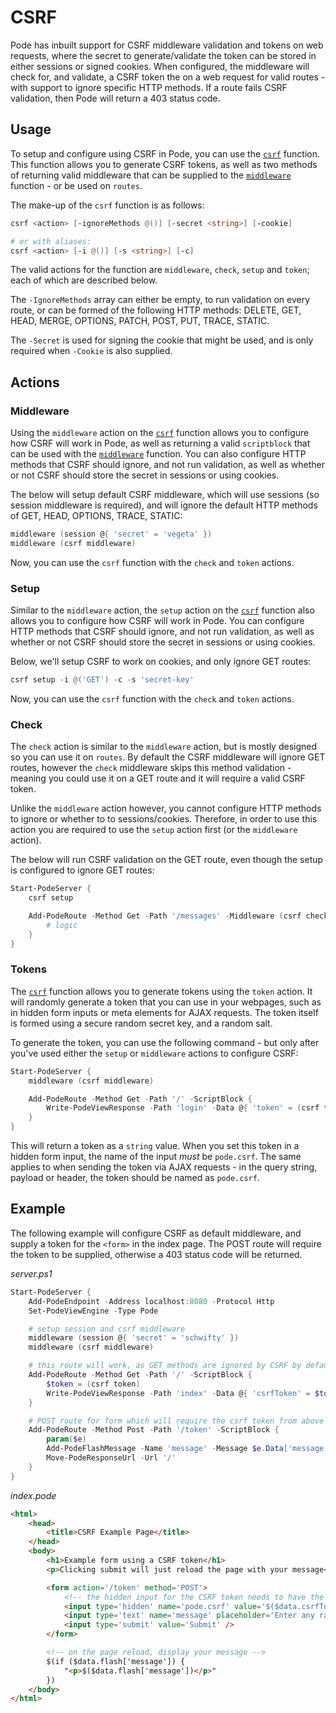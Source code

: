 # CSRF

Pode has inbuilt support for CSRF middleware validation and tokens on web requests, where the secret to generate/validate the token can be stored in either sessions or signed cookies. When configured, the middleware will check for, and validate, a CSRF token the on a web request for valid routes - with support to ignore specific HTTP methods. If a route fails CSRF validation, then Pode will return a 403 status code.

## Usage

To setup and configure using CSRF in Pode, you can use the [`csrf`](../../../Functions/Middleware/Csrf) function. This function allows you to generate CSRF tokens, as well as two methods of returning valid middleware that can be supplied to the [`middleware`](../../../Functions/Core/Middleware) function - or be used on `routes`.

The make-up of the `csrf` function is as follows:

```powershell
csrf <action> [-ignoreMethods @()] [-secret <string>] [-cookie]

# or with aliases:
csrf <action> [-i @()] [-s <string>] [-c]
```

The valid actions for the function are `middleware`, `check`, `setup` and `token`; each of which are described below.

The `-IgnoreMethods` array can either be empty, to run validation on every route, or can be formed of the following HTTP methods: DELETE, GET, HEAD, MERGE, OPTIONS, PATCH, POST, PUT, TRACE, STATIC.

The `-Secret` is used for signing the cookie that might be used, and is only required when `-Cookie` is also supplied.

## Actions

### Middleware

Using the `middleware` action on the [`csrf`](../../../Functions/Middleware/Csrf) function allows you to configure how CSRF will work in Pode, as well as returning a valid `scriptblock` that can be used with the [`middleware`](../../../Functions/Core/Middleware) function. You can also configure HTTP methods that CSRF should ignore, and not run validation, as well as whether or not CSRF should store the secret in sessions or using cookies.

The below will setup default CSRF middleware, which will use sessions (so session middleware is required), and will ignore the default HTTP methods of GET, HEAD, OPTIONS, TRACE, STATIC:

```powershell
middleware (session @{ 'secret' = 'vegeta' })
middleware (csrf middleware)
```

Now, you can use the `csrf` function with the `check` and `token` actions.

### Setup

Similar to the `middleware` action, the `setup` action on the [`csrf`](../../../Functions/Middleware/Csrf) function also allows you to configure how CSRF will work in Pode. You can configure HTTP methods that CSRF should ignore, and not run validation, as well as whether or not CSRF should store the secret in sessions or using cookies.

Below, we'll setup CSRF to work on cookies, and only ignore GET routes:

```powershell
csrf setup -i @('GET') -c -s 'secret-key'
```

Now, you can use the `csrf` function with the `check` and `token` actions.

### Check

The `check` action is similar to the `middleware` action, but is mostly designed so you can use it on `routes`. By default the CSRF middleware will ignore GET routes, however the `check` middleware skips this method validation - meaning you could use it on a GET route and it will require a valid CSRF token.

Unlike the `middleware` action however, you cannot configure HTTP methods to ignore or whether to to sessions/cookies. Therefore, in order to use this action you are required to use the `setup` action first (or the `middleware` action).

The below will run CSRF validation on the GET route, even though the setup is configured to ignore GET routes:

```powershell
Start-PodeServer {
    csrf setup

    Add-PodeRoute -Method Get -Path '/messages' -Middleware (csrf check) -ScriptBlock {
        # logic
    }
}
```

### Tokens

The [`csrf`](../../../Functions/Middleware/Csrf) function allows you to generate tokens using the `token` action. It will randomly generate a token that you can use in your webpages, such as in hidden form inputs or meta elements for AJAX requests. The token itself is formed using a secure random secret key, and a random salt.

To generate the token, you can use the following command - but only after you've used either the `setup` or `middleware` actions to configure CSRF:

```powershell
Start-PodeServer {
    middleware (csrf middleware)

    Add-PodeRoute -Method Get -Path '/' -ScriptBlock {
        Write-PodeViewResponse -Path 'login' -Data @{ 'token' = (csrf token) }
    }
}
```

This will return a token as a `string` value. When you set this token in a hidden form input, the name of the input *must* be `pode.csrf`. The same applies to when sending the token via AJAX requests - in the query string, payload or header, the token should be named as `pode.csrf`.

## Example

The following example will configure CSRF as default middleware, and supply a token for the `<form>` in the index page. The POST route will require the token to be supplied, otherwise a 403 status code will be returned.

*server.ps1*
```powershell
Start-PodeServer {
    Add-PodeEndpoint -Address localhost:8080 -Protocol Http
    Set-PodeViewEngine -Type Pode

    # setup session and csrf middleware
    middleware (session @{ 'secret' = 'schwifty' })
    middleware (csrf middleware)

    # this route will work, as GET methods are ignored by CSRF by default
    Add-PodeRoute -Method Get -Path '/' -ScriptBlock {
        $token = (csrf token)
        Write-PodeViewResponse -Path 'index' -Data @{ 'csrfToken' = $token } -FlashMessages
    }

    # POST route for form which will require the csrf token from above
    Add-PodeRoute -Method Post -Path '/token' -ScriptBlock {
        param($e)
        Add-PodeFlashMessage -Name 'message' -Message $e.Data['message']
        Move-PodeResponseUrl -Url '/'
    }
}
```

*index.pode*
```html
<html>
    <head>
        <title>CSRF Example Page</title>
    </head>
    <body>
        <h1>Example form using a CSRF token</h1>
        <p>Clicking submit will just reload the page with your message</p>

        <form action='/token' method='POST'>
            <!-- the hidden input for the CSRF token needs to have the name 'pode.csrf' -->
            <input type='hidden' name='pode.csrf' value='$($data.csrfToken)' />
            <input type='text' name='message' placeholder='Enter any random text' />
            <input type='submit' value='Submit' />
        </form>

        <!-- on the page reload, display your message -->
        $(if ($data.flash['message']) {
            "<p>$($data.flash['message'])</p>"
        })
    </body>
</html>
```

